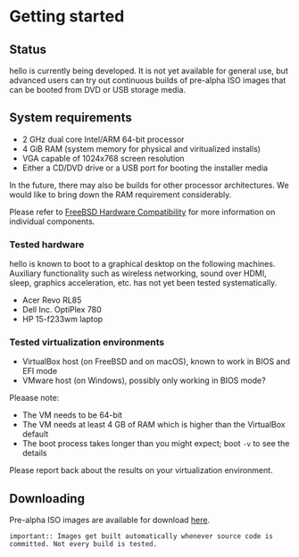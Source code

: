 # Getting started

## Status

hello is currently being developed. It is not yet available for general use, but advanced users can try out continuous builds of pre-alpha ISO images that can be booted from DVD or USB storage media.

## System requirements

* 2 GHz dual core Intel/ARM 64-bit processor
* 4 GiB RAM (system memory for physical and viritualized installs)
* VGA capable of 1024x768 screen resolution
* Either a CD/DVD drive or a USB port for booting the installer media

In the future, there may also be builds for other processor architectures. We would like to bring down the RAM requirement considerably.

Please refer to [FreeBSD Hardware Compatibility](https://www.freebsd.org/doc/en_US.ISO8859-1/books/faq/hardware.html) for more information on individual components.

### Tested hardware

hello is known to boot to a graphical desktop on the following machines. Auxiliary functionality such as wireless networking, sound over HDMI, sleep, graphics acceleration, etc. has not yet been tested systematically.

* Acer Revo RL85
* Dell Inc. OptiPlex 780
* HP 15-f233wm laptop

### Tested virtualization environments

* VirtualBox host (on FreeBSD and on macOS), known to work in BIOS and EFI mode
* VMware host (on Windows), possibly only working in BIOS mode?

Pleaase note:

* The VM needs to be 64-bit
* The VM needs at least 4 GB of RAM which is higher than the VirtualBox default
* The boot process takes longer than you might expect; boot `-v` to see the details

Please report back about the results on your virtualization environment.

## Downloading

Pre-alpha ISO images are available for download [here](https://github.com/helloSystem/ISO/releases/).

```eval_rst
important:: Images get built automatically whenever source code is committed. Not every build is tested.
```
